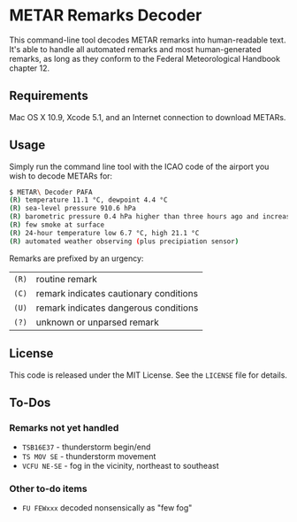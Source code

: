 # METAR Remarks Decoder

This command-line tool decodes METAR remarks into human-readable text. It's able
to handle all automated remarks and most human-generated remarks, as long as
they conform to the Federal Meteorological Handbook chapter 12.

## Requirements

Mac OS X 10.9, Xcode 5.1, and an Internet connection to download METARs.

## Usage

Simply run the command line tool with the ICAO code of the airport you wish to
decode METARs for:

```` bash
$ METAR\ Decoder PAFA
(R) temperature 11.1 °C, dewpoint 4.4 °C
(R) sea-level pressure 910.6 hPa
(R) barometric pressure 0.4 hPa higher than three hours ago and increasing more slowly
(R) few smoke at surface
(R) 24-hour temperature low 6.7 °C, high 21.1 °C
(R) automated weather observing (plus precipiation sensor)
````

Remarks are prefixed by an urgency:

|       |                                        |
|:------|:---------------------------------------|
| `(R)` | routine remark                         |
| `(C)` | remark indicates cautionary conditions |
| `(U)` | remark indicates dangerous conditions  |
| `(?)` | unknown or unparsed remark             |

## License

This code is released under the MIT License. See the `LICENSE` file for details.

## To-Dos

### Remarks not yet handled

* `TSB16E37` - thunderstorm begin/end
* `TS MOV SE` - thunderstorm movement
* `VCFU NE-SE` - fog in the vicinity, northeast to southeast

### Other to-do items

* `FU FEWxxx` decoded nonsensically as "few fog"
